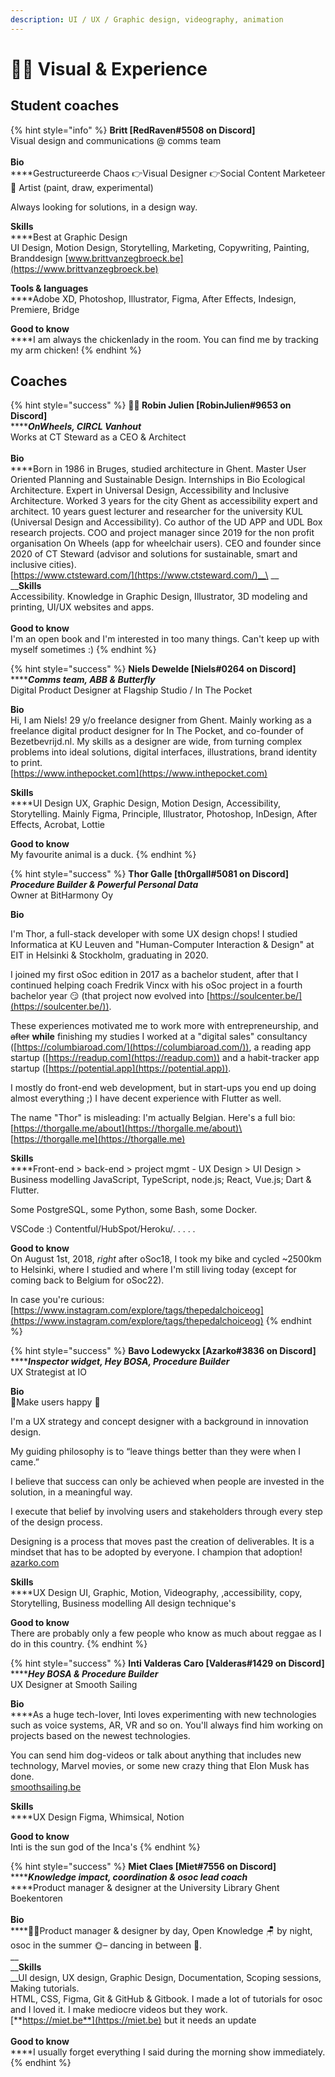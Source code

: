 ```yaml
---
description: UI / UX / Graphic design, videography, animation
---
```


# 👩‍🎤 Visual & Experience

## **Student coaches**

{% hint style="info" %}
**Britt \[RedRaven#5508 on Discord]**\
Visual design and communications @ comms team\
\
**Bio**\
****Gestructureerde Chaos 👉Visual Designer 👉Social Content Marketeer 🎨 Artist (paint, draw, experimental)

Always looking for solutions, in a design way.

**Skills**\
****Best at Graphic Design\
UI Design, Motion Design, Storytelling, Marketing, Copywriting, Painting, Branddesign [www.brittvanzegbroeck.be](https://www.brittvanzegbroeck.be)

**Tools & languages**\
****Adobe XD, Photoshop, Illustrator, Figma, After Effects, Indesign, Premiere, Bridge

**Good to know**\
****I am always the chickenlady in the room. You can find me by tracking my arm chicken!
{% endhint %}

## **Coaches**

{% hint style="success" %}
**👩‍🎤 Robin Julien \[RobinJulien#9653 on Discord]**\
****_**OnWheels, CIRCL Vanhout**_\
Works at CT Steward as a CEO & Architect\
\
**Bio**\
****Born in 1986 in Bruges, studied architecture in Ghent. Master User Oriented Planning and Sustainable Design. Internships in Bio Ecological Architecture. Expert in Universal Design, Accessibility and Inclusive Architecture. Worked 3 years for the city Ghent as accessibility expert and architect. 10 years guest lecturer and researcher for the university KUL (Universal Design and Accessibility). Co author of the UD APP and UDL Box research projects. COO and project manager since 2019 for the non profit organisation On Wheels (app for wheelchair users). CEO and founder since 2020 of CT Steward (advisor and solutions for sustainable, smart and inclusive cities). \
[https://www.ctsteward.com/](https://www.ctsteward.com/)__\
__\
__**Skills**\
Accessibility. Knowledge in Graphic Design, Illustrator, 3D modeling and printing, UI/UX websites and apps.\
\
**Good to know**\
I'm an open book and I'm interested in too many things. Can't keep up with myself sometimes :)
{% endhint %}

{% hint style="success" %}
**Niels Dewelde \[Niels#0264 on Discord]**\
****_**Comms team, ABB & Butterfly**_\
Digital Product Designer at Flagship Studio / In The Pocket

**Bio**\
Hi, I am Niels! 29 y/o freelance designer from Ghent. Mainly working as a freelance digital product designer for In The Pocket, and co-founder of Bezetbevrijd.nl. My skills as a designer are wide, from turning complex problems into ideal solutions, digital interfaces, illustrations, brand identity to print.\
[https://www.inthepocket.com](https://www.inthepocket.com)

**Skills**\
****UI Design UX, Graphic Design, Motion Design, Accessibility, Storytelling. Mainly Figma, Principle, Illustrator, Photoshop, InDesign, After Effects, Acrobat, Lottie

**Good to know**\
My favourite animal is a duck.
{% endhint %}

{% hint style="success" %}
**Thor Galle \[th0rgall#5081 on Discord]**\
_**Procedure Builder & Powerful Personal Data**_\
Owner at BitHarmony Oy

**Bio**

I'm Thor, a full-stack developer with some UX design chops! I studied Informatica at KU Leuven and "Human-Computer Interaction & Design" at EIT in Helsinki & Stockholm, graduating in 2020.

I joined my first oSoc edition in 2017 as a bachelor student, after that I continued helping coach Fredrik Vincx with his oSoc project in a fourth bachelor year 😏 (that project now evolved into [https://soulcenter.be/](https://soulcenter.be/)).

These experiences motivated me to work more with entrepreneurship, and ~~after~~ **while** finishing my studies I worked at a "digital sales" consultancy ([https://columbiaroad.com/](https://columbiaroad.com/)), a reading app startup ([https://readup.com](https://readup.com)) and a habit-tracker app startup ([https://potential.app](https://potential.app)).

I mostly do front-end web development, but in start-ups you end up doing almost everything ;) I have decent experience with Flutter as well.

The name "Thor" is misleading: I'm actually Belgian. Here's a full bio: [https://thorgalle.me/about](https://thorgalle.me/about)\
[https://thorgalle.me](https://thorgalle.me)

**Skills**\
****Front-end > back-end > project mgmt - UX Design > UI Design > Business modelling JavaScript, TypeScript, node.js; React, Vue.js; Dart & Flutter.

Some PostgreSQL, some Python, some Bash, some Docker.

VSCode :) Contentful/HubSpot/Heroku/. . . . .&#x20;

**Good to know**\
On August 1st, 2018, _right_ after oSoc18, I took my bike and cycled \~2500km to Helsinki, where I studied and where I'm still living today (except for coming back to Belgium for oSoc22).

In case you're curious: [https://www.instagram.com/explore/tags/thepedalchoiceog](https://www.instagram.com/explore/tags/thepedalchoiceog)
{% endhint %}

{% hint style="success" %}
**Bavo Lodewyckx \[Azarko#3836 on Discord]**\
****_**Inspector widget, Hey BOSA, Procedure Builder**_\
UX Strategist at IO

**Bio**\
🥳Make users happy 🥳

I'm a UX strategy and concept designer with a background in innovation design.

My guiding philosophy is to “leave things better than they were when I came.”

I believe that success can only be achieved when people are invested in the solution, in a meaningful way.

I execute that belief by involving users and stakeholders through every step of the design process.

Designing is a process that moves past the creation of deliverables. It is a mindset that has to be adopted by everyone. I champion that adoption!\
[azarko.com](https://www.azarko.com)

**Skills**\
****UX Design UI, Graphic, Motion, Videography, ,accessibility, copy, Storytelling, Business modelling All design technique's

**Good to know**\
There are probably only a few people who know as much about reggae as I do in this country.
{% endhint %}

{% hint style="success" %}
**Inti Valderas Caro \[Valderas#1429 on Discord]**\
****_**Hey BOSA & Procedure Builder**_\
UX Designer at Smooth Sailing

**Bio**\
****As a huge tech-lover, Inti loves experimenting with new technologies such as voice systems, AR, VR and so on. You'll always find him working on projects based on the newest technologies.

You can send him dog-videos or talk about anything that includes new technology, Marvel movies, or some new crazy thing that Elon Musk has done.\
[smoothsailing.be](https://smoothsailing.be)

**Skills**\
****UX Design Figma, Whimsical, Notion

**Good to know**\
Inti is the sun god of the Inca's
{% endhint %}

{% hint style="success" %}
**Miet Claes \[Miet#7556 on Discord]**\
****_**Knowledge impact, coordination & osoc lead coach**_\
****Product manager & designer at the University Library Ghent Boekentoren\
\
**Bio**\
****🧜‍♀️Product manager & designer by day, Open Knowledge 🪑 by night, osoc in the summer 🌞– dancing in between 💃.\
__\
__**Skills**\
__UI design, UX design, Graphic Design, Documentation, Scoping sessions, Making tutorials.\
HTML, CSS, Figma, Git & GitHub & Gitbook. I made a lot of tutorials for osoc and I loved it. I make mediocre videos but they work.\
[**https://miet.be**](https://miet.be) but it needs an update\
\
**Good to know**\
****I usually forget everything I said during the morning show immediately.
{% endhint %}
